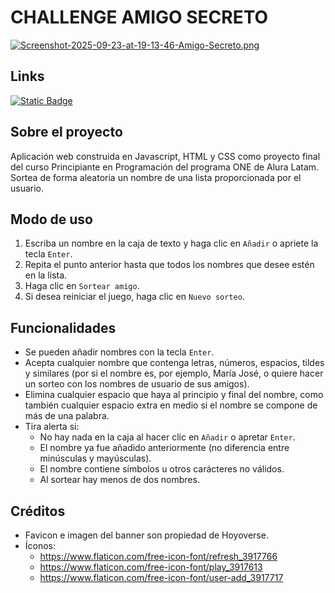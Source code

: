 # CHALLENGE AMIGO SECRETO
[![Screenshot-2025-09-23-at-19-13-46-Amigo-Secreto.png](https://i.postimg.cc/mk5hXRY1/amigo-secreto-ss.png)](https://postimg.cc/SYcyRBtm)

## Links
[![Static Badge](https://img.shields.io/badge/GitHub_Pages-Juego_Amigo_Secreto-orange?logoColor=%23222222)](https://suan801.github.io/juego-amigo-secreto/)

## Sobre el proyecto

Aplicación web construida en Javascript, HTML y CSS como proyecto final del curso Principiante en Programación del programa ONE de Alura Latam. Sortea de forma aleatoria un nombre de una lista proporcionada por el usuario.

## Modo de uso
1. Escriba un nombre en la caja de texto y haga clic en `Añadir` o apriete la tecla `Enter`.
2. Repita el punto anterior hasta que todos los nombres que desee estén en la lista.
3. Haga clic en `Sortear amigo`.
4. Si desea reiniciar el juego, haga clic en `Nuevo sorteo`.

## Funcionalidades
* Se pueden añadir nombres con la tecla `Enter`.
* Acepta cualquier nombre que contenga letras, números, espacios, tildes y similares (por si el nombre es, por ejemplo, María José, o quiere hacer un sorteo con los nombres de usuario de sus amigos).
* Elimina cualquier espacio que haya al principio y final del nombre, como también cualquier espacio extra en medio si el nombre se compone de más de una palabra.
* Tira alerta si:
  + No hay nada en la caja al hacer clic en `Añadir` o apretar `Enter`.
  + El nombre ya fue añadido anteriormente (no diferencia entre minúsculas y mayúsculas).
  + El nombre contiene símbolos u otros carácteres no válidos.
  + Al sortear hay menos de dos nombres.

## Créditos
* Favicon e imagen del banner son propiedad de Hoyoverse.
* Íconos:
  + https://www.flaticon.com/free-icon-font/refresh_3917766
  + https://www.flaticon.com/free-icon-font/play_3917613
  + https://www.flaticon.com/free-icon-font/user-add_3917717
